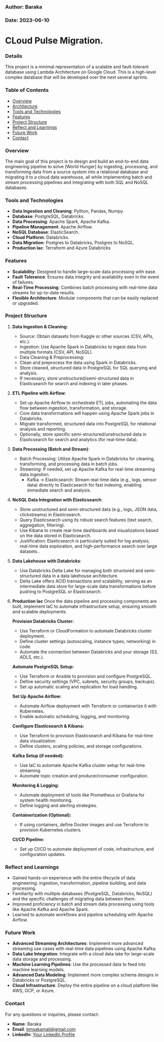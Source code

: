 ### Author: Baraka

### Date: 2023-06-10

# CLoud Pulse Migration.

### Details

This project is a minimal representation of a scalable and fault-tolerant database using Lambda Architecture on Google Cloud. This is a high-level complex database that will be developed over the next several sprints.



### Table of Contents

-   [Overview](#overview)
-   [Architecture](#architecture)
-   [Tools and Technologies](#tools-and-technologies)
-   [Features](#features)
-   [Project Structure](#project-structure)
-   [Reflect and Learnings](#reflect-and-learnings)
-   [Future Work](#future-work)
-   [Contact](#contact)

### Overview

The main goal of this project is to design and build an end-to-end data engineering pipeline to solve [World Hunger] by ingesting, processing, and transforming data from a source system into a relational database and migrating it to a cloud data warehouse, all while implementing batch and stream processing pipelines and integrating with both SQL and NoSQL databases.

### Tools and Technologies

-   **Data Ingestion and Cleaning**: Python, Pandas, Numpy.
-   **Database**: PostgreSQL, Databricks.
-   **Data Processing**: Apache Spark, Apache Kafka.
-   **Pipeline Management**: Apache Airflow.
-   **NoSQL Database**: ElasticSearch.
-   **Cloud Platform**: Databricks.
-   **Data Migration**: Postgres to Databricks, Postgres to NoSQL.
-   **Production Iac**: Terraform and Azure Databricks 

### Features

-   **Scalability**: Designed to handle large-scale data processing with ease.
-   **Fault Tolerance**: Ensures data integrity and availability even in the event of failures.
-   **Real-Time Processing**: Combines batch processing with real-time data streams for up-to-date results.
-   **Flexible Architecture**: Modular components that can be easily replaced or upgraded.

### Project Structure

1.  **Data Ingestion & Cleaning**:

    - Source: Obtain datasets from Kaggle or other sources (CSV, APIs, etc.).
    - Ingestion: Use Apache Spark in Databricks to ingest data from multiple formats (CSV, API, NoSQL).
    - Data Cleaning & Preprocessing:
    - Clean and preprocess the data using Spark in Databricks.
    - Store cleaned, structured data in PostgreSQL for SQL querying and analysis.
    - If necessary, store unstructured/semi-structured data in Elasticsearch for search and indexing in later phases.


2.  **ETL Pipeline with Airflow**:

    - Set up Apache Airflow to orchestrate ETL jobs, automating the data flow between ingestion, transformation, and storage.
    - Core data transformations will happen using Apache Spark jobs in Databricks.
    -  Migrate transformed, structured data into PostgreSQL for relational analysis and reporting.
    - Optionally, store specific semi-structured/unstructured data in Elasticsearch for search and analytics (for real-time data).

3.  **Data Processing (Batch and Stream)**:

    - Batch Processing: Utilize Apache Spark in Databricks for cleaning, transforming, and processing data in batch jobs.
    - Streaming: If needed, set up Apache Kafka for real-time streaming data ingestion.
       - Kafka → Elasticsearch: Stream real-time data (e.g., logs, sensor data) directly to Elasticsearch for fast indexing, enabling immediate search and analysis.

4.  **NoSQL Data Integration with Elasticsearch**:

    - Store unstructured and semi-structured data (e.g., logs, JSON data, clickstreams) in Elasticsearch.
    - Query Elasticsearch using its robust search features (text search, aggregation, filtering).
    - Use Kibana to create real-time dashboards and visualizations based on the data stored in Elasticsearch.
    - Justification: Elasticsearch is particularly suited for log analysis, real-time data exploration, and high-performance search over large datasets.. 

5.  **Data Lakehouse with Databricks**:
    - Use Databricks Delta Lake for managing both structured and semi-structured data in a data lakehouse architecture.
    - Delta Lake offers ACID transactions and scalability, serving as an intermediate data store for large-scale data transformations before pushing to PostgreSQL or Elasticsearch.

6.  **Production Iac**
    Once the data pipeline and processing components are built, implement IaC to automate infrastructure setup, ensuring smooth and scalable deployments.

    **Provision Databricks Cluster:**

    -   Use Terraform or CloudFormation to automate Databricks cluster deployment.
    -   Define cluster settings (autoscaling, instance types, networking) in code.
    -   Automate the connection between Databricks and your storage (S3, ADLS, etc.).

    **Automate PostgreSQL Setup:**

    -   Use Terraform or Ansible to provision and configure PostgreSQL.
    -   Define security settings (VPC, subnets, security groups, backups).
    -   Set up automatic scaling and replication for load handling.

    **Set Up Apache Airflow:**

    -   Automate Airflow deployment with Terraform or containerize it with Kubernetes.
    -   Enable automatic scheduling, logging, and monitoring.

    **Configure Elasticsearch & Kibana:**

    -   Use Terraform to provision Elasticsearch and Kibana for real-time data visualization.
    -   Define clusters, scaling policies, and storage configurations.

    **Kafka Setup (if needed):**

    -   Use IaC to automate Apache Kafka cluster setup for real-time streaming.
    -   Automate topic creation and producer/consumer configuration.

    **Monitoring & Logging:**

    -   Automate deployment of tools like Prometheus or Grafana for system health monitoring.
    -   Define logging and alerting strategies.

    **Containerization (Optional):**

    -   If using containers, define Docker images and use Terraform to provision Kubernetes clusters.

    **CI/CD Pipeline:**

    -   Set up CI/CD to automate deployment of code, infrastructure, and configuration updates.

### Reflect and Learnings

- Gained hands-on experience with the entire lifecycle of data engineering: ingestion, transformation, pipeline building, and data processing.
- Familiarity with multiple databases (PostgreSQL, Databricks, NoSQL) and the specific challenges of migrating data between them.
- Improved proficiency in batch and stream data processing using tools like Apache Kafka and Apache Spark.
- Learned to automate workflows and pipeline scheduling with Apache Airflow.

### Future Work

- **Advanced Streaming Architectures**: Implement more advanced streaming use cases with real-time data pipelines using Apache Kafka.   
- **Data Lake Integration**: Integrate with a cloud data lake for large-scale data storage and processing.
- **Machine Learning Pipelines**: Use the processed data to feed into machine learning models.
- **Advanced Data Modeling**: Implement more complex schema designs in Databricks or PostgreSQL.
- **Cloud Infrastructure**: Deploy the entire pipeline on a cloud platform like AWS, GCP, or Azure.

### Contact

For any questions or inquiries, please contact:

-   **Name**: Baraka
-   **Email**: bmsakamali@gmail.com
-   **LinkedIn**: [Your LinkedIn Profile](https://www.linkedin.com/in/bm-827832234/)


